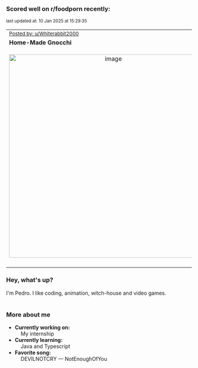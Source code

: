 ### Scored well on r/foodporn recently:

<p align="left"><sub>last updated at: 10 Jan 2025 at 15:29:35</sub></p>

|   |
| --- |
| <sub>[Posted by: u/Whiterabbit2000][source]</sub> |
| **Home-Made Gnocchi** | 
|<p align="center"> <img alt="image" src="https://i.redd.it/hmw6zx26j0be1.jpeg" width="550" /> </p>|
|   |

### Hey, what's up?

I'm Pedro. I like coding, animation, witch-house and video games.<br><br>

### More about me
- **Currently working on:**  
&nbsp;&nbsp;&nbsp;&nbsp;My internship
- **Currently learning:**  
&nbsp;&nbsp;&nbsp;&nbsp;Java and Typescript
- **Favorite song:**  
&nbsp;&nbsp;&nbsp;&nbsp;DEVILNOTCRY — NotEnoughOfYou<br><br>

  



  
  
  
[linkedin]: https://linkedin.com/in/pedro-h-r-gomes-8a487b14a/
[gmail]: mailto:pilique11@gmail.com
[source]: https://reddit.com/r/FoodPorn/comments/1htjjza/homemade_gnocchi/
[redditAPI]: https://www.reddit.com/dev/api/